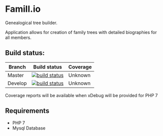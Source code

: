 Famill.io
=========

Genealogical tree builder.

Application allows for creation of family trees with detailed biographies for all members. 


## Build status:

| Branch | Build status | Coverage |
|--------|--------------|----------|
| Master | [![build status](https://ci.gitlab.com/projects/3727/status.png?ref=master)](https://ci.gitlab.com/projects/3727?ref=master) | Unknown | 
| Develop | [![build status](https://ci.gitlab.com/projects/3727/status.png?ref=develop)](https://ci.gitlab.com/projects/3727?ref=develop) | Unknown | 

Coverage reports will be available when xDebug will be provided for PHP 7

## Requirements

* PHP 7
* Mysql Database